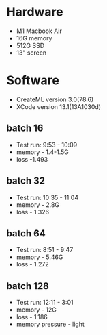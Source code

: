 # Hardware
* M1 Macbook Air
* 16G memory
* 512G SSD
* 13" screen

# Software
* CreateML version 3.0(78.6)
* XCode version 13.1(13A1030d) 

## batch 16
* Test run: 9:53 - 10:09
* memory - 1.4-1.5G
* loss -1.493

## batch 32
* Test run: 10:35 - 11:04
* memory - 2.8G
* loss - 1.326

## batch 64
* Test run: 8:51 - 9:47
* memory - 5.46G
* loss - 1.272

## batch 128
* Test run: 12:11 - 3:01
* memory - 12G
* loss - 1.186
* memory pressure - light
